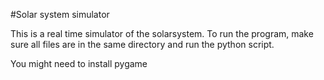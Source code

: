 #Solar system simulator

This is a real time simulator of the solarsystem. To run the program, make sure all files are in the same directory and run the python script.

You might need to install pygame
